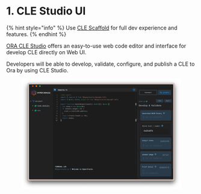 # 1. CLE Studio UI

{% hint style="info" %}
Use [CLE Scaffold](2.-zkgraph-scaffold.md) for full dev experience and features.
{% endhint %}

[ORA CLE Studio](https://www.ora.io/app/cle/create) offers an easy-to-use web code editor and interface for develop CLE directly on Web UI.

Developers will be able to develop, validate, configure, and publish a CLE to Ora by using CLE Studio.

<figure><img src="../../../.gitbook/assets/截屏2023-11-22 下午10.27.11.png" alt=""><figcaption></figcaption></figure>
